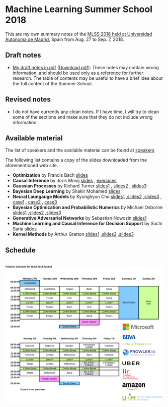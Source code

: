 # Machine Learning Summer School 2018

This are my own summary notes of the [MLSS 2018 held at Universidad Autónoma de
Madrid](http://mlss.ii.uam.es/mlss2018/index.html), Spain from Aug. 27 to Sep.
7, 2018.

## Draft notes

- [My draft notes in pdf](main.pdf)
  ([Download pdf](https://github.com/perellonieto/mlss_2018/raw/master/main.pdf)): These notes may contain wrong information,
  and should be used only as a reference for further research. The table of
contents may be useful to have a brief idea about the full content of the
Summer School.

## Revised notes

- I do not have currently any clean notes. If I have time, I will try to clean some of
the sections and make sure that they do not include wrong information.

## Available material

The list of speakers and the available material can be found at [speakers](http://mlss.ii.uam.es/mlss2018/speakers.html)

The following list contains a copy of the slides downloaded from the
aforementioned web site.

- **Optimization** by Francis Bach [slides](slides/francis_bach_optimization/bach.pdf)
- **Causal Inference** by Joris Mooij
[slides](slides/joris_mooij_causal_inference/mooij.pdf)
, [exercices](slides/joris_mooij_causal_inference/mooij_ex.pdf)
- **Gaussian Processes** by Richard Turner [slides1](slides/richard_turner_gaussian_processes/turner1.pdf)
, [slides2](slides/richard_turner_gaussian_processes/turner2.pdf)
, [slides3](slides/richard_turner_gaussian_processes/turner3.pdf)
- **Bayesian Deep Learning** by Shakir Mohamed [slides](slides/shakir_mohamed_bayesian_deep_learning/mohamed.pdf)
- **Neural Laungauge Models** by Kyunghyun Cho
 [slides1](slides/kyunghyun_cho_neural_language_models/cho1.pptx)
,[slides2](slides/kyunghyun_cho_neural_language_models/cho2.pptx)
,[slides3](slides/kyunghyun_cho_neural_language_models/cho3.pptx)
,  [case1](slides/kyunghyun_cho_neural_language_models/cho_case1.pptx)
,  [case2](slides/kyunghyun_cho_neural_language_models/cho_case2.pptx)
,  [case3](slides/kyunghyun_cho_neural_language_models/cho_case3.pptx)
- **Bayesian Optimization and Probabilistic Numerics** by Michael Osborne [slides1](slides/michael_osborne_bayesian_optimization_and_prob_numerics/osborne1.pdf)
,[slides2](slides/michael_osborne_bayesian_optimization_and_prob_numerics/osborne2.pdf)
,[slides3](slides/michael_osborne_bayesian_optimization_and_prob_numerics/osborne3.pdf)
- **Generative Adversarial Networks** by Sebastian Nowozin
  [slides1](slides/sebastian_nowozin_gans/gans.pdf)
- **Machine Learning and Causal Inference for Decision Support** by Suchi Saria [slides](slides/suchi_saria_ml_causal_inference_decision/saria.pdf)
- **Kernel Methods** by Arthur Gretton 
[slides1](slides/arthur_gretton_kernel_methods/gretton1.pdf)
,[slides2](slides/arthur_gretton_kernel_methods/gretton2.pdf)
,[slides3](slides/arthur_gretton_kernel_methods/gretton3.pdf)


## Schedule

<p align="center">
  <img alt="schedule" src="figures/schedule_MLSS_2018_logos.svg" vspace="20" widht="80%"/>
</p>
